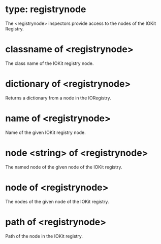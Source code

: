 # type: registrynode

The &lt;registrynode&gt; inspectors provide access to the nodes of the IOKit Registry.

# classname of &lt;registrynode&gt;

The class name of the IOKit registry node.

# dictionary of &lt;registrynode&gt;

Returns a dictionary from a node in the IORegistry.

# name of &lt;registrynode&gt;

Name of the given IOKit registry node.

# node &lt;string&gt; of &lt;registrynode&gt;

The named node of the given node of the IOKit registry.

# node of &lt;registrynode&gt;

The nodes of the given node of the IOKit registry.

# path of &lt;registrynode&gt;

Path of the node in the IOKit registry.

